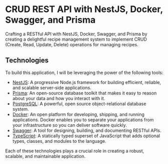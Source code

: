 # CRUD REST API with NestJS, Docker, Swagger, and Prisma

Crafting a RESTful API with NestJS, Docker, Swagger, and Prisma by creating a delightful recipe management system to implement CRUD (Create, Read, Update, Delete) operations for managing recipes.

## Technologies

To build this application, I will be leveraging the power of the following tools:
- [NestJS](https://nestjs.com/): A progressive Node.js framework for building efficient, reliable, and scalable server-side applications.
- [Prisma](https://www.prisma.io/): An open-source database toolkit that makes it easy to reason about your data and how you interact with it.
- [PostgreSQL](https://www.postgresql.org/): A powerful, open source object-relational database system.
- [Docker](https://www.docker.com/): An open platform for developing, shipping, and running applications. Docker enables you to separate your applications from your infrastructure so you can deliver software quickly.
- [Swagger](https://swagger.io/): A tool for designing, building, and documenting RESTful APIs.
- [TypeScript](https://www.typescriptlang.org/): A statically typed superset of JavaScript that adds optional types, classes, and modules to the language.

Each of these technologies plays a crucial role in creating a robust, scalable, and maintainable application.
